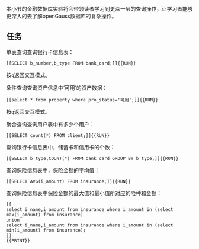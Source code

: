 本小节的金融数据库实验将会带领读者学习到更深一层的查询操作，让学习者能够更深入的去了解openGauss数据库的复杂操作。

## 任务

单表查询查询银行卡信息表：

`[[SELECT b_number,b_type FROM bank_card;]]{{RUN}}`

按`q`返回交互模式。

条件查询查询资产信息中‘可用’的资产数据：

`[[select * from property where pro_status='可用';]]{{RUN}}`

按`q`返回交互模式。

聚合查询查询用户表中有多少个用户：

`[[SELECT count(*) FROM client;]]{{RUN}}`

查询银行卡信息表中，储蓄卡和信用卡的个数：

`[[SELECT b_type,COUNT(*) FROM bank_card GROUP BY b_type;]]{{RUN}}`

查询保险信息表中，保险金额的平均值：

`[[SELECT AVG(i_amount) FROM insurance;]]{{RUN}}`

查询保险信息表中保险金额的最大值和最小值所对应的险种和金额：

```
[[
select i_name,i_amount from insurance where i_amount in (select max(i_amount) from insurance)
union
select i_name,i_amount from insurance where i_amount in (select min(i_amount) from insurance);
]]
{{PRINT}}
```